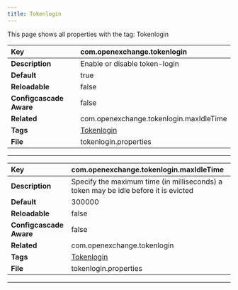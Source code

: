 ```yaml
---
title: Tokenlogin
---
```


This page shows all properties with the tag: Tokenlogin

| __Key__ | com.openexchange.tokenlogin |
|:----------------|:--------|
| __Description__ | Enable or disable token-login<br> |
| __Default__ | true |
| __Reloadable__ | false |
| __Configcascade Aware__ | false |
| __Related__ | com.openexchange.tokenlogin.maxIdleTime |
| __Tags__ | <a href="https://documentation.open-xchange.com/latest/middleware/configuration/tags/Tokenlogin.html">Tokenlogin</a> |
| __File__ | tokenlogin.properties |

---
| __Key__ | com.openexchange.tokenlogin.maxIdleTime |
|:----------------|:--------|
| __Description__ | Specify the maximum time (in milliseconds) a token may be idle before it is evicted<br> |
| __Default__ | 300000 |
| __Reloadable__ | false |
| __Configcascade Aware__ | false |
| __Related__ | com.openexchange.tokenlogin |
| __Tags__ | <a href="https://documentation.open-xchange.com/latest/middleware/configuration/tags/Tokenlogin.html">Tokenlogin</a> |
| __File__ | tokenlogin.properties |

---
